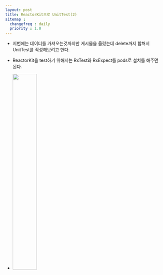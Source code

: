 ```yaml
---
layout: post
title: ReactorKit으로 UnitTest(2)
sitemap :
  changefreq : daily
  priority : 1.0
---
```


- 저번에는 데이터를 가져오는것까지만 게시물을 올렸는데 delete까지 합쳐서 UnitTest를 작성해보려고 한다.
- ReactorKit을 test하기 위해서는 RxTest와 RxExpect를 pods로 설치를 해주면 된다.

- <img src="https://user-images.githubusercontent.com/45751308/82993846-35d73680-a03c-11ea-9fbd-c8553d5a28a4.png" width="40%"></img>
